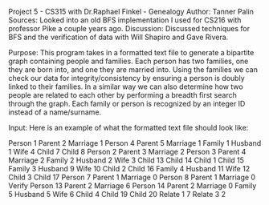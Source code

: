 Project 5 - CS315 with Dr.Raphael Finkel - Genealogy
Author: Tanner Palin
Sources: Looked into an old BFS implementation I used for CS216 with professor Pike a couple years ago.
Discussion: Discussed techniques for BFS and the verification of data with Will Shapiro and Gave Rivera.

Purpose: This program takes in a formatted text file to generate a bipartite graph containing people and families.
Each person has two families, one they are born into, and one they are married into. Using the families we can
check our data for integrity/consistency by ensuring a person is doubly linked to their families. In a similar way
we can also determine how two people are related to each other by performing a breadth first search through the graph.
Each family or person is recognized by an integer ID instead of a name/surname.

Input: Here is an example of what the formatted text file should look like:

Person 1 Parent 2 Marriage 1
Person 4 Parent 5 Marriage 1
Family 1 Husband 1 Wife 4 Child 7 Child 8
Person 2 Parent 3 Marriage 2
Person 3 Parent 4 Marriage 2
Family 2 Husband 2 Wife 3 Child 13 Child 14 Child 1 Child 15
Family 3 Husband 9 Wife 10 Child 2 Child 16
Family 4 Husband 11 Wife 12 Child 3 Child 17
Person 7 Parent 1 Marriage 0
Person 8 Parent 1 Marriage 0
Verify
Person 13 Parent 2 Marriage 6
Person 14 Parent 2 Marriage 0
Family 5 Husband 5 Wife 6 Child 4 Child 19 Child 20
Relate 1 7
Relate 3 2